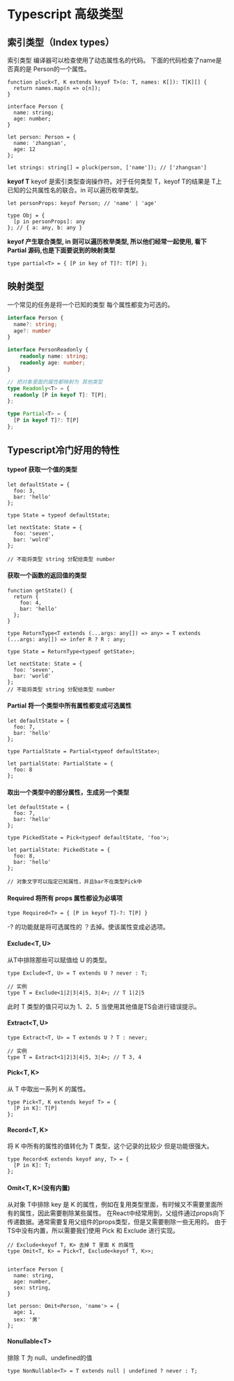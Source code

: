 # Typescript 高级类型


## 索引类型（Index types）

索引类型 编译器可以检查使用了动态属性名的代码。 下面的代码检查了name是否真的是 Person的一个属性。
```tsx
function pluck<T, K extends keyof T>(o: T, names: K[]): T[K][] {
  return names.map(n => o[n]);
}

interface Person {
  name: string;
  age: number;
}

let person: Person = {
  name: 'zhangsan',
  age: 12
};

let strings: string[] = pluck(person, ['name']); // ['zhangsan']
```

**keyof T** keyof 是索引类型查询操作符。对于任何类型 T，keyof T的结果是 T上已知的公共属性名的联合。in 可以遍历枚举类型。


```tsx
let personProps: keyof Person; // 'name' | 'age'

type Obj = {
  [p in personProps]: any
}; // { a: any, b: any }
```

**keyof 产生联合类型, in 则可以遍历枚举类型, 所以他们经常一起使用, 看下 Partial 源码,也是下面要说到的映射类型**

```tsx
type partial<T> = { [P in key of T]?: T[P] };
```

## 映射类型

一个常见的任务是将一个已知的类型 每个属性都变为可选的。
```typescript
interface Person {
  name?: string;
  age?: number
}

interface PersonReadonly {
    readonly name: string;
    readonly age: number;
}

// 把对象里面的属性都映射为 其他类型
type Readonly<T> = {
  readonly [P in keyof T]: T[P];
};

type Partial<T> = {
  [P in keyof T]?: T[P]
};

```

## Typescript冷门好用的特性

#### typeof 获取一个值的类型

```tsx
let defaultState = {
  foo: 3,
  bar: 'hello'
};

type State = typeof defaultState;

let nextState: State = {
  foo: 'seven',
  bar: 'wolrd'
};

// 不能将类型 string 分配给类型 number
```

#### 获取一个函数的返回值的类型

```tsx
function getState() {
  return {
    foo: 4,
    bar: 'hello'
  };
}

type ReturnType<T extends (...args: any[]) => any> = T extends (...args: any[]) => infer R ? R : any;

type State = ReturnType<typeof getState>;

let nextState: State = {
  foo: 'seven',
  bar: 'world'
};
// 不能将类型 string 分配给类型 number
```

#### Partial 将一个类型中所有属性都变成可选属性

```tsx
let defaultState = {
  foo: 7,
  bar: 'hello'
};

type PartialState = Partial<typeof defaultState>;

let partialState: PartialState = {
  foo: 8
};
```

#### 取出一个类型中的部分属性，生成另一个类型

```tsx
let defaultState = {
  foo: 7,
  bar: 'hello'
};

type PickedState = Pick<typeof defaultState, 'foo'>;

let partialState: PickedState = {
  foo: 8,
  bar: 'hello'
};

// 对象文字可以指定已知属性，并且bar不在类型Pick中
```

#### Required 将所有 props 属性都设为必填项

```tsx
type Required<T> = { [P in keyof T]-?: T[P] }
```

-? 的功能就是将可选属性的 ？去掉。使该属性变成必选项。


#### Exclude<T, U>

从T中排除那些可以赋值给 U 的类型。

```tsx
type Exclude<T, U> = T extends U ? never : T;

// 实例
type T = Exclude<1|2|3|4|5, 3|4>; // T 1|2|5
```

此时 T 类型的值只可以为 1、2、5 当使用其他值是TS会进行错误提示。

#### Extract<T, U>

```tsx
type Extract<T, U> = T extends U ? T : never;

// 实例
type T = Extract<1|2|3|4|5, 3|4>; // T 3, 4
```

#### Pick\<T, K>

从 T 中取出一系列 K 的属性。

```tsx
type Pick<T, K extends keyof T> = {
  [P in K]: T[P]
};
```

#### Record<T, K>
将 K 中所有的属性的值转化为 T 类型，这个记录的比较少 但是功能很强大。

```tsx
type Record<K extends keyof any, T> = {
  [P in K]: T;
};
```


#### Omit<T, K>(没有内置)

从对象 T中排除 key 是 K 的属性，例如在复用类型里面，有时候又不需要里面所有的属性，因此需要剔除某些属性。
在React中经常用到，父组件通过props向下传递数据。通常需要复用父组件的props类型，但是又需要剔除一些无用的。
由于TS中没有内置，所以需要我们使用 Pick 和 Exclude 进行实现。

```tsx
// Exclude<keyof T, K> 去掉 T 里面 K 的属性
type Omit<T, K> = Pick<T, Exclude<keyof T, K>>;


interface Person {
  name: string,
  age: number,
  sex: string,
}

let person: Omit<Person, 'name'> = {
  age: 1,
  sex: '男'
};
```

#### Nonullable\<T>

排除 T 为 null、undefined的值

```tsx
type NonNullable<T> = T extends null | undefined ? never : T;
```